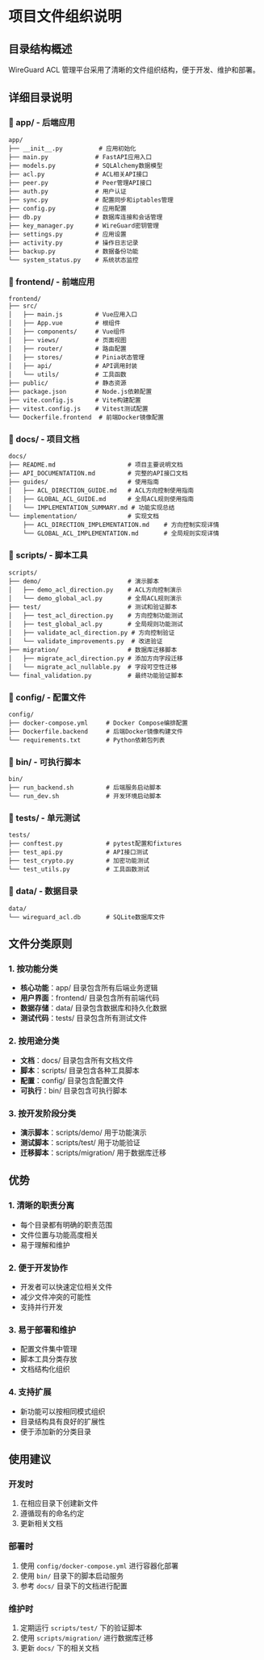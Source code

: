 # 项目文件组织说明

## 目录结构概述

WireGuard ACL 管理平台采用了清晰的文件组织结构，便于开发、维护和部署。

## 详细目录说明

### 📁 app/ - 后端应用
```
app/
├── __init__.py          # 应用初始化
├── main.py             # FastAPI应用入口
├── models.py           # SQLAlchemy数据模型
├── acl.py              # ACL相关API接口
├── peer.py             # Peer管理API接口
├── auth.py             # 用户认证
├── sync.py             # 配置同步和iptables管理
├── config.py           # 应用配置
├── db.py               # 数据库连接和会话管理
├── key_manager.py      # WireGuard密钥管理
├── settings.py         # 应用设置
├── activity.py         # 操作日志记录
├── backup.py           # 数据备份功能
└── system_status.py    # 系统状态监控
```

### 📁 frontend/ - 前端应用
```
frontend/
├── src/
│   ├── main.js         # Vue应用入口
│   ├── App.vue         # 根组件
│   ├── components/     # Vue组件
│   ├── views/          # 页面视图
│   ├── router/         # 路由配置
│   ├── stores/         # Pinia状态管理
│   ├── api/            # API调用封装
│   └── utils/          # 工具函数
├── public/             # 静态资源
├── package.json        # Node.js依赖配置
├── vite.config.js      # Vite构建配置
├── vitest.config.js    # Vitest测试配置
└── Dockerfile.frontend  # 前端Docker镜像配置
```

### 📁 docs/ - 项目文档
```
docs/
├── README.md                    # 项目主要说明文档
├── API_DOCUMENTATION.md         # 完整的API接口文档
├── guides/                      # 使用指南
│   ├── ACL_DIRECTION_GUIDE.md   # ACL方向控制使用指南
│   ├── GLOBAL_ACL_GUIDE.md      # 全局ACL规则使用指南
│   └── IMPLEMENTATION_SUMMARY.md # 功能实现总结
└── implementation/              # 实现文档
    ├── ACL_DIRECTION_IMPLEMENTATION.md    # 方向控制实现详情
    └── GLOBAL_ACL_IMPLEMENTATION.md       # 全局规则实现详情
```

### 📁 scripts/ - 脚本工具
```
scripts/
├── demo/                        # 演示脚本
│   ├── demo_acl_direction.py    # ACL方向控制演示
│   └── demo_global_acl.py       # 全局ACL规则演示
├── test/                        # 测试和验证脚本
│   ├── test_acl_direction.py    # 方向控制功能测试
│   ├── test_global_acl.py       # 全局规则功能测试
│   ├── validate_acl_direction.py # 方向控制验证
│   └── validate_improvements.py  # 改进验证
├── migration/                   # 数据库迁移脚本
│   ├── migrate_acl_direction.py # 添加方向字段迁移
│   └── migrate_acl_nullable.py  # 字段可空性迁移
└── final_validation.py          # 最终功能验证脚本
```

### 📁 config/ - 配置文件
```
config/
├── docker-compose.yml     # Docker Compose编排配置
├── Dockerfile.backend     # 后端Docker镜像构建文件
└── requirements.txt       # Python依赖包列表
```

### 📁 bin/ - 可执行脚本
```
bin/
├── run_backend.sh         # 后端服务启动脚本
└── run_dev.sh             # 开发环境启动脚本
```

### 📁 tests/ - 单元测试
```
tests/
├── conftest.py            # pytest配置和fixtures
├── test_api.py            # API接口测试
├── test_crypto.py         # 加密功能测试
└── test_utils.py          # 工具函数测试
```

### 📁 data/ - 数据目录
```
data/
└── wireguard_acl.db       # SQLite数据库文件
```

## 文件分类原则

### 1. 按功能分类
- **核心功能**：app/ 目录包含所有后端业务逻辑
- **用户界面**：frontend/ 目录包含所有前端代码
- **数据存储**：data/ 目录包含数据库和持久化数据
- **测试代码**：tests/ 目录包含所有测试文件

### 2. 按用途分类
- **文档**：docs/ 目录包含所有文档文件
- **脚本**：scripts/ 目录包含各种工具脚本
- **配置**：config/ 目录包含配置文件
- **可执行**：bin/ 目录包含可执行脚本

### 3. 按开发阶段分类
- **演示脚本**：scripts/demo/ 用于功能演示
- **测试脚本**：scripts/test/ 用于功能验证
- **迁移脚本**：scripts/migration/ 用于数据库迁移

## 优势

### 1. 清晰的职责分离
- 每个目录都有明确的职责范围
- 文件位置与功能高度相关
- 易于理解和维护

### 2. 便于开发协作
- 开发者可以快速定位相关文件
- 减少文件冲突的可能性
- 支持并行开发

### 3. 易于部署和维护
- 配置文件集中管理
- 脚本工具分类存放
- 文档结构化组织

### 4. 支持扩展
- 新功能可以按相同模式组织
- 目录结构具有良好的扩展性
- 便于添加新的分类目录

## 使用建议

### 开发时
1. 在相应目录下创建新文件
2. 遵循现有的命名约定
3. 更新相关文档

### 部署时
1. 使用 `config/docker-compose.yml` 进行容器化部署
2. 使用 `bin/` 目录下的脚本启动服务
3. 参考 `docs/` 目录下的文档进行配置

### 维护时
1. 定期运行 `scripts/test/` 下的验证脚本
2. 使用 `scripts/migration/` 进行数据库迁移
3. 更新 `docs/` 下的相关文档
